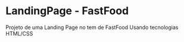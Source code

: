 # LandingPage - FastFood
Projeto de uma Landing Page no tem de FastFood
Usando tecnologias HTML/CSS
